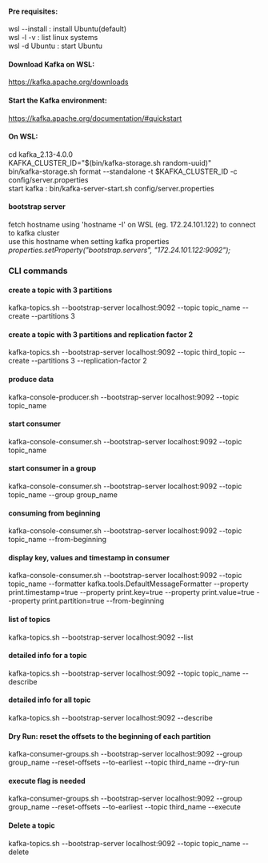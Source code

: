 #### Pre requisites:
wsl --install : install Ubuntu(default) <br>
wsl -l -v : list linux systems <br>
wsl -d Ubuntu : start Ubuntu <br>

#### Download Kafka on WSL:
https://kafka.apache.org/downloads

#### Start the Kafka environment:
https://kafka.apache.org/documentation/#quickstart

#### On WSL:
cd kafka_2.13-4.0.0 <br>
KAFKA_CLUSTER_ID="\$(bin/kafka-storage.sh random-uuid)" <br>
bin/kafka-storage.sh format --standalone -t \$KAFKA_CLUSTER_ID -c config/server.properties <br>
start kafka : bin/kafka-server-start.sh config/server.properties <br>

#### bootstrap server
fetch hostname using 'hostname -I' on WSL (eg. 172.24.101.122) to connect to kafka cluster <br>
use this hostname when setting kafka properties <br>
<i>properties.setProperty("bootstrap.servers", "172.24.101.122:9092");</i>



### CLI commands
#### create a topic with 3 partitions
kafka-topics.sh --bootstrap-server localhost:9092 --topic topic_name --create --partitions 3

#### create a topic with 3 partitions and replication factor 2
kafka-topics.sh --bootstrap-server localhost:9092 --topic third_topic --create --partitions 3 --replication-factor 2

#### produce data
kafka-console-producer.sh --bootstrap-server localhost:9092 --topic topic_name

#### start consumer
kafka-console-consumer.sh --bootstrap-server localhost:9092 --topic topic_name

#### start consumer in a group
kafka-console-consumer.sh --bootstrap-server localhost:9092 --topic topic_name --group group_name

#### consuming from beginning
kafka-console-consumer.sh --bootstrap-server localhost:9092 --topic topic_name --from-beginning

#### display key, values and timestamp in consumer
kafka-console-consumer.sh --bootstrap-server localhost:9092 --topic topic_name --formatter kafka.tools.DefaultMessageFormatter --property print.timestamp=true --property print.key=true --property print.value=true --property print.partition=true --from-beginning

#### list of topics
kafka-topics.sh --bootstrap-server localhost:9092 --list

#### detailed info for a topic
kafka-topics.sh --bootstrap-server localhost:9092 --topic topic_name --describe

#### detailed info for all topic
kafka-topics.sh --bootstrap-server localhost:9092 --describe

#### Dry Run: reset the offsets to the beginning of each partition
kafka-consumer-groups.sh --bootstrap-server localhost:9092 --group group_name --reset-offsets --to-earliest --topic third_name --dry-run

#### execute flag is needed
kafka-consumer-groups.sh --bootstrap-server localhost:9092 --group group_name --reset-offsets --to-earliest --topic third_name --execute

#### Delete a topic
kafka-topics.sh --bootstrap-server localhost:9092 --topic topic_name --delete
